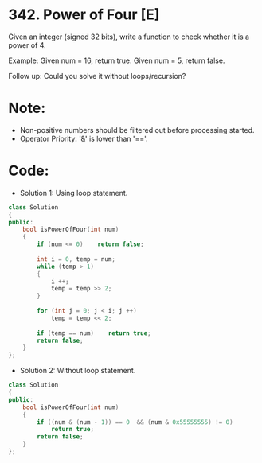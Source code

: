 # 342. Power of Four [E]
Given an integer (signed 32 bits), write a function to check whether it is a power of 4.

Example:
Given num = 16, return true. Given num = 5, return false.

Follow up: Could you solve it without loops/recursion?

# Note:
- Non-positive numbers should be filtered out before processing started.
- Operator Priority: '&' is lower than '=='.

# Code:
- Solution 1: 
Using loop statement.
```c++
class Solution 
{
public:
    bool isPowerOfFour(int num) 
    {
        if (num <= 0)    return false;
        
        int i = 0, temp = num;
        while (temp > 1)
        {
            i ++;
            temp = temp >> 2;
        }
        
        for (int j = 0; j < i; j ++)
            temp = temp << 2;
        
        if (temp == num)    return true;
        return false;
    }
};
```
- Solution 2: 
Without loop statement.
```c++
class Solution 
{
public:
    bool isPowerOfFour(int num) 
    {
        if ((num & (num - 1)) == 0  && (num & 0x55555555) != 0)
            return true;
        return false;
    }
};
```
